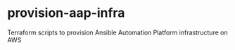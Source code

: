 # provision-aap-infra
Terraform scripts to provision Ansible Automation Platform infrastructure on AWS

